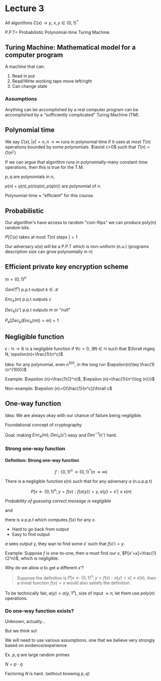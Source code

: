 # Lecture 3

All algorithms $C(x)\to y$, $x,y\in \{0,1\}^*$ 

P.P.T= Probabilistic Polynomial-time Turing Machine.

## Turing Machine: Mathematical model for a computer program

A machine that can:

1. Read in put
2. Read/Write working tape move left/right
3. Can change state

### Assumptions

Anything can be accomplished by a real computer program can be accomplished by a "sufficiently complicated" Turing Machine (TM).

## Polynomial time

We say $C(x),|x|=n,n\to \infty$ runs in polynomial time if it uses at most $T(n)$ operations bounded by some polynomials. $\exist c>0$ such that $T(n)=O(n^c)$

If we can argue that algorithm runs in polynomially-many constant-time operations, then this is true for the T.M.

$p,q$ are polynomials in $n$,

$p(n)+q(n),p(n)q(n),p(q(n))$ are polynomial of $n$.

Polynomial-time $\approx$ "efficient" for this course.

## Probabilistic

Our algorithm's have access to random "coin-flips" we can produce poly(n) random bits.

$P[C(x)$ takes at most $T(n)$ steps $]=1$

Our adversary $a(x)$ will be a P.P.T which is non-uniform (n.u.) (programs description size can grow polynomially in n)

## Efficient private key encryption scheme 

$m=\{0,1\}^n$

$Gen(1^n)$ p.p.t output $k\in \mathcal{K}$

$Enc_k(m)$ p.p.t outputs $c$

$Dec_k(c')$ p.p.t outputs $m$ or "null"

$P_k[Dec_k(Enc_k(m))=m]=1$

## Negligible function

$\epsilon:\mathbb{N}\to \mathbb{R}$ is a negligible function if $\forall c>0$, $\exists N\in\mathbb{N}$ such that $\forall n\geq N, \epsilon(n)<\frac{1}{n^c}$

Idea: for any polynomial, even $n^{100}$, in the long run $\epsilon(n)\leq \frac{1}{n^{100}}$

Example: $\epsilon (n)=\frac{1}{2^n}$, $\epsilon (n)=\frac{1}{n^{\log (n)}}$

Non-example: $\epsilon (n)=O(\frac{1}{n^c})\forall c$

## One-way function

Idea: We are always okay with our chance of failure being negligible.

Foundational concept of cryptography

Goal: making $Enc_k(m),Dec_k(c')$ easy and $Dec^{-1}(c')$ hard.

### Strong one-way function

#### Definition: Strong one-way function

$$
f:\{0,1\}^n\to \{0,1\}^*(n\to \infty)
$$

There is a negligible function $\epsilon (n)$ such that for any adversary $a$ (n.u.p.p.t)

$$
P[x\gets\{0,1\}^n;y=f(x):f(a(y))=y,a(y)=x']\leq\epsilon(n)
$$

_Probability of guessing correct message is negligible_

and

there is a p.p.t which computes $f(x)$ for any $x$.

- Hard to go back from output
- Easy to find output

$a$ sees output y, they wan to find some $x'$ such that $f(x')=y$.

Example: Suppose $f$ is one-to-one, then $a$ must find our $x$, $P[x'=x]=\frac{1}{2^n}$, which is negligible.

Why do we allow $a$ to get a different $x'$?

> Suppose the definition is $P[x\gets\{0,1\}^n;y=f(x):a(y)=x]\neq\epsilon(n)$, then a trivial function $f(x)=x$ would also satisfy the definition.

To be technically fair, $a(y)=a(y,1^n)$, size of input $\approx n$, let them use $poly(n)$ operations.

### Do one-way function exists?

Unknown, actually...

But we think so!

We will need to use various assumptions. one that we believe very strongly based on evidence/experience

Ex. $p,q$ are large random primes

$N=p\cdot q$

Factoring $N$ is hard. (without knowing $p,q$)
